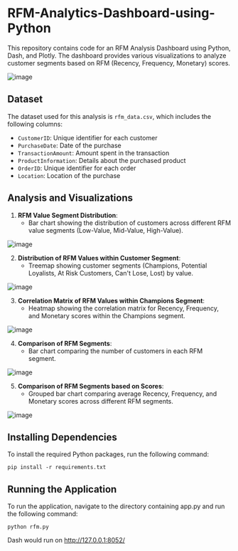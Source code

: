 # RFM-Analytics-Dashboard-using-Python


This repository contains code for an RFM Analysis Dashboard using Python, Dash, and Plotly. The dashboard provides various visualizations to analyze customer segments based on RFM (Recency, Frequency, Monetary) scores.

![image](https://github.com/BhavyaChawlaGit/End-to-End-RFM-Analytics-Dashboard-using-Python/assets/112718303/8129102d-1e55-4663-a62e-4fd3717a50fc)


## Dataset

The dataset used for this analysis is `rfm_data.csv`, which includes the following columns:

- `CustomerID`: Unique identifier for each customer
- `PurchaseDate`: Date of the purchase
- `TransactionAmount`: Amount spent in the transaction
- `ProductInformation`: Details about the purchased product
- `OrderID`: Unique identifier for each order
- `Location`: Location of the purchase


## Analysis and Visualizations

1. **RFM Value Segment Distribution**:
   - Bar chart showing the distribution of customers across different RFM value segments (Low-Value, Mid-Value, High-Value).

![image](https://github.com/BhavyaChawlaGit/End-to-End-RFM-Analytics-Dashboard-using-Python/assets/112718303/fe098956-a59c-47a2-b447-004bf50c1b21)


2. **Distribution of RFM Values within Customer Segment**:
   - Treemap showing customer segments (Champions, Potential Loyalists, At Risk Customers, Can't Lose, Lost) by value.

![image](https://github.com/BhavyaChawlaGit/End-to-End-RFM-Analytics-Dashboard-using-Python/assets/112718303/245ada63-d0a6-4b46-92df-14de0225c8bf)


3. **Correlation Matrix of RFM Values within Champions Segment**:
   - Heatmap showing the correlation matrix for Recency, Frequency, and Monetary scores within the Champions segment.

![image](https://github.com/BhavyaChawlaGit/End-to-End-RFM-Analytics-Dashboard-using-Python/assets/112718303/31740e86-44f9-4896-9460-12e4b2b1a265)


4. **Comparison of RFM Segments**:
   - Bar chart comparing the number of customers in each RFM segment.

![image](https://github.com/BhavyaChawlaGit/End-to-End-RFM-Analytics-Dashboard-using-Python/assets/112718303/dbe322d9-0c7a-44e8-aa3c-9ad9bd2f0228)

5. **Comparison of RFM Segments based on Scores**:
   - Grouped bar chart comparing average Recency, Frequency, and Monetary scores across different RFM segments.

![image](https://github.com/BhavyaChawlaGit/End-to-End-RFM-Analytics-Dashboard-using-Python/assets/112718303/01954f0c-b83f-4853-a300-eaa5a3c59800)



## Installing Dependencies

To install the required Python packages, run the following command:

```
pip install -r requirements.txt
```

## Running the Application
To run the application, navigate to the directory containing app.py and run the following command:
```
python rfm.py
```


Dash would run on http://127.0.0.1:8052/
